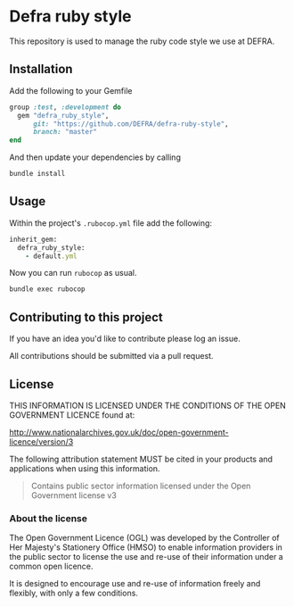 # Defra ruby style

This repository is used to manage the ruby code style we use at DEFRA.

## Installation

Add the following to your Gemfile

```ruby
group :test, :development do
  gem "defra_ruby_style",
      git: "https://github.com/DEFRA/defra-ruby-style",
      branch: "master"
end
```

And then update your dependencies by calling

```bash
bundle install
```

## Usage

Within the project's `.rubocop.yml` file add the following:

```ruby
inherit_gem:
  defra_ruby_style:
    - default.yml
```

Now you can run `rubocop` as usual.

```bash
bundle exec rubocop
```

## Contributing to this project

If you have an idea you'd like to contribute please log an issue.

All contributions should be submitted via a pull request.

## License

THIS INFORMATION IS LICENSED UNDER THE CONDITIONS OF THE OPEN GOVERNMENT LICENCE found at:

http://www.nationalarchives.gov.uk/doc/open-government-licence/version/3

The following attribution statement MUST be cited in your products and applications when using this information.

> Contains public sector information licensed under the Open Government license v3

### About the license

The Open Government Licence (OGL) was developed by the Controller of Her Majesty's Stationery Office (HMSO) to enable information providers in the public sector to license the use and re-use of their information under a common open licence.

It is designed to encourage use and re-use of information freely and flexibly, with only a few conditions.
